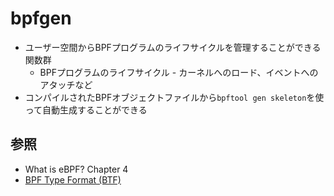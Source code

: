 # bpfgen
- ユーザー空間からBPFプログラムのライフサイクルを管理することができる関数群
  - BPFプログラムのライフサイクル - カーネルへのロード、イベントへのアタッチなど
- コンパイルされたBPFオブジェクトファイルから`bpftool gen skeleton`を使って自動生成することができる

## 参照
- What is eBPF? Chapter 4
- [BPF Type Format (BTF)](https://www.kernel.org/doc/html/latest/bpf/btf.html)
